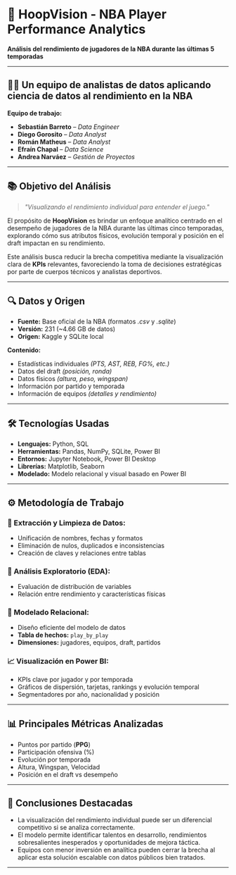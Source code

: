 
# 🏀 **HoopVision - NBA Player Performance Analytics**

**Análisis del rendimiento de jugadores de la NBA durante las últimas 5 temporadas**

---

## 👨‍💻 **Un equipo de analistas de datos aplicando ciencia de datos al rendimiento en la NBA**

**Equipo de trabajo:**

* **Sebastián Barreto** – *Data Engineer*
* **Diego Gorosito** – *Data Analyst*
* **Román Matheus** – *Data Analyst*
* **Efraín Chapal** – *Data Science*
* **Andrea Narváez** – *Gestión de Proyectos*

---

## 📚 **Objetivo del Análisis**

> *"Visualizando el rendimiento individual para entender el juego."*

El propósito de **HoopVision** es brindar un enfoque analítico centrado en el desempeño de jugadores de la NBA durante las últimas cinco temporadas, explorando cómo sus atributos físicos, evolución temporal y posición en el draft impactan en su rendimiento.

Este análisis busca reducir la brecha competitiva mediante la visualización clara de **KPIs** relevantes, favoreciendo la toma de decisiones estratégicas por parte de cuerpos técnicos y analistas deportivos.

---

## 🔍 **Datos y Origen**

* **Fuente:** Base oficial de la NBA (formatos *.csv* y *.sqlite*)
* **Versión:** 231 (\~4.66 GB de datos)
* **Origen:** Kaggle y SQLite local

**Contenido:**

* Estadísticas individuales *(PTS, AST, REB, FG%, etc.)*
* Datos del draft *(posición, ronda)*
* Datos físicos *(altura, peso, wingspan)*
* Información por partido y temporada
* Información de equipos *(detalles y rendimiento)*

---

## 🛠️ **Tecnologías Usadas**

* **Lenguajes:** Python, SQL
* **Herramientas:** Pandas, NumPy, SQLite, Power BI
* **Entornos:** Jupyter Notebook, Power BI Desktop
* **Librerías:** Matplotlib, Seaborn
* **Modelado:** Modelo relacional y visual basado en Power BI

---

## ⚙️ **Metodología de Trabajo**

### 🧹 Extracción y Limpieza de Datos:

* Unificación de nombres, fechas y formatos
* Eliminación de nulos, duplicados e inconsistencias
* Creación de claves y relaciones entre tablas

### 🔎 Análisis Exploratorio (EDA):

* Evaluación de distribución de variables
* Relación entre rendimiento y características físicas

### 🧩 Modelado Relacional:

* Diseño eficiente del modelo de datos
* **Tabla de hechos:** `play_by_play`
* **Dimensiones:** jugadores, equipos, draft, partidos

### 📈 Visualización en Power BI:

* KPIs clave por jugador y por temporada
* Gráficos de dispersión, tarjetas, rankings y evolución temporal
* Segmentadores por año, nacionalidad y posición

---

## 📊 **Principales Métricas Analizadas**

* Puntos por partido (**PPG**)
* Participación ofensiva (%)
* Evolución por temporada
* Altura, Wingspan, Velocidad
* Posición en el draft vs desempeño

---

## 🚀 **Conclusiones Destacadas**

* La visualización del rendimiento individual puede ser un diferencial competitivo si se analiza correctamente.
* El modelo permite identificar talentos en desarrollo, rendimientos sobresalientes inesperados y oportunidades de mejora táctica.
* Equipos con menor inversión en analítica pueden cerrar la brecha al aplicar esta solución escalable con datos públicos bien tratados.

---

